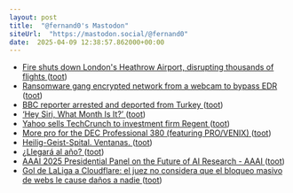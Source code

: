 ```yaml
---
layout: post
title:  "@fernand0's Mastodon"
siteUrl:  "https://mastodon.social/@fernand0"
date:  2025-04-09 12:38:57.862000+00:00
---
```

*  [Fire shuts down London's Heathrow Airport, disrupting thousands of flights ](https://apnews.com/article/britain-london-fire-heathrow-airport-6d63b2f6615e8ff39f2647641bfbc16) ([toot](https://mastodon.social/@fernand0/114308044414089845))
*  [Ransomware gang encrypted network from a webcam to bypass EDR ](https://www.bleepingcomputer.com/news/security/ransomware-gang-encrypted-network-from-a-webcam-to-bypass-edr) ([toot](https://mastodon.social/@fernand0/114307825031870055))
*  [BBC reporter arrested and deported from Turkey ](https://www.bbc.com/news/articles/cly34rg5ee5o?xtor=AL-71-%5Bpartner%5D-%5Bbbc.news.twitter%5D-%5Bheadline%5D-%5Bnews%5D-%5Bbizdev%5D-%5Bisapi%5) ([toot](https://mastodon.social/@fernand0/114307499665184022))
*  [‘Hey Siri, What Month Is It?’ ](https://daringfireball.net/linked/2025/03/19/hey-siri-what-month-is-i) ([toot](https://mastodon.social/@fernand0/114307364374949242))
*  [Yahoo sells TechCrunch to investment firm Regent ](https://www.axios.com/2025/03/21/yahoo-techcrunch-regen) ([toot](https://mastodon.social/@fernand0/114306988608624261))
*  [More pro for the DEC Professional 380 (featuring PRO/VENIX) ](https://oldvcr.blogspot.com/2025/03/more-pro-for-dec-professional-380.htm) ([toot](https://mastodon.social/@fernand0/114305455699330321))
*  [Heilig-Geist-Spital. Ventanas. ](https://www.flickr.com/photos/fernand0/54400602568) ([toot](https://mastodon.social/@fernand0/114305417792603308))
*  [¿Llegará al año? ](https://avecesunafoto.wordpress.com/2025/04/07/llegara-al-ano) ([toot](https://mastodon.social/@fernand0/114303583750443052))
*  [AAAI 2025 Presidential Panel on the Future of AI Research - AAAI ](https://aaai.org/about-aaai/presidential-panel-on-the-future-of-ai-research) ([toot](https://mastodon.social/@fernand0/114303519501964660))
*  [Gol de LaLiga a Cloudflare: el juez no considera que el bloqueo masivo de webs le cause daños a nadie ](https://www.genbeta.com/actualidad/gol-laliga-a-cloudflare-juez-no-considera-que-bloqueo-masivo-webs-le-cause-danos-a-nadi) ([toot](https://mastodon.social/@fernand0/114303266290193860))
